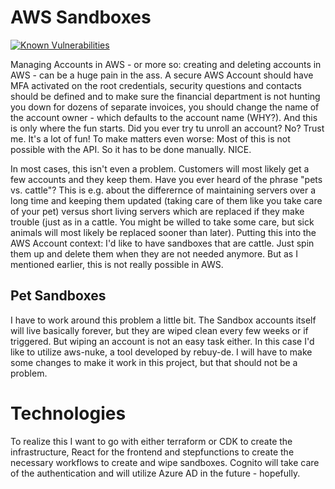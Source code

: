 # AWS Sandboxes

[![Known Vulnerabilities](https://snyk.io/test/github/svenfinke/aws_sandboxes/badge.svg)](https://snyk.io/test/github/svenfinke/aws_sandboxes)



Managing Accounts in AWS - or more so: creating and deleting accounts in AWS - can be a huge pain in the ass. A secure AWS Account should have MFA activated on the root credentials, security questions and contacts should be defined and to make sure the financial department is not hunting you down for dozens of separate invoices, you should change the name of the account owner - which defaults to the account name (WHY?). And this is only where the fun starts. Did you ever try tu unroll an account? No? Trust me. It's a lot of fun! To make matters even worse: Most of this is not possible with the API. So it has to be done manually. NICE.

In most cases, this isn't even a problem. Customers will most likely get a few accounts and they keep them. Have you ever heard of the phrase "pets vs. cattle"? This is e.g. about the differernce of maintaining servers over a long time and keeping them updated (taking care of them like you take care of your pet) versus short living servers which are replaced if they make trouble (just as in a cattle. You might be willed to take some care, but sick animals will most likely be replaced sooner than later). Putting this into the AWS Account context: I'd like to have sandboxes that are cattle. Just spin them up and delete them when they are not needed anymore. But as I mentioned earlier, this is not really possible in AWS.

## Pet Sandboxes
I have to work around this problem a little bit. The Sandbox accounts itself will live basically forever, but they are wiped clean every few weeks or if triggered. But wiping an account is not an easy task either. In this case I'd like to utilize aws-nuke, a tool developed by rebuy-de. I will have to make some changes to make it work in this project, but that should not be a problem.

# Technologies

To realize this I want to go with either terraform or CDK to create the infrastructure, React for the frontend and stepfunctions to create the necessary workflows to create and wipe sandboxes. Cognito will take care of the authentication and will utilize Azure AD in the future - hopefully.